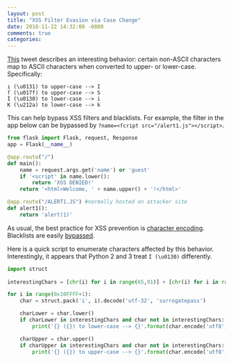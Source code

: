 ```yaml
---
layout: post
title: "XSS Filter Evasion via Case Change"
date: 2018-11-22 14:32:00 -0800
comments: true
categories: 
---
```

[This](https://twitter.com/x00x90_/status/1060397253024727040) tweet describes an interesting behavior: certain non-ASCII characters map to ASCII characters when converted to upper- or lower-case. Specifically: 

    ı (\u0131) to upper-case --> I
    ſ (\u017f) to upper-case --> S
    İ (\u0130) to lower-case --> i
    K (\u212a) to lower-case --> k

This can help bypass XSS filters and blacklists. For example, the filter in the app below can be bypassed by `?name=<ſcript src="/alert1.js"></script>`. 

``` python vulnerable-app.py
from flask import Flask, request, Response
app = Flask(__name__)

@app.route("/")
def main():
    name = request.args.get('name') or 'guest'
    if '<script' in name.lower():
        return 'XSS DENIED!'
    return '<html>Welcome, ' + name.upper() + '!</html>'

@app.route("/ALERT1.JS") #normally hosted on attacker site
def alert1():
    return 'alert(1)'
```

As usual, the best practice for XSS prevention is [character encoding](https://www.owasp.org/index.php/XSS_%28Cross_Site_Scripting%29_Prevention_Cheat_Sheet). Blacklists are easily [bypassed](https://www.owasp.org/index.php/XSS_Filter_Evasion_Cheat_Sheet).

Here is a quick script to enumerate characters affected by this behavior. Interestingly, it appears that Python 2 and 3 treat `İ (\u0130)` differently. 

``` python casing-xss.py
import struct
  
interestingChars = [chr(i) for i in range(65,91)] + [chr(i) for i in range(97,123)]

for i in range(0x10FFFF+1):
    char = struct.pack('i', i).decode('utf-32', 'surrogatepass')

    charLower = char.lower()
    if charLower in interestingChars and char not in interestingChars:
        print('{} ({}) to lower-case --> {}'.format(char.encode('utf8'), repr(char), charLower))

    charUpper = char.upper()
    if charUpper in interestingChars and char not in interestingChars:
        print('{} ({}) to upper-case --> {}'.format(char.encode('utf8'), repr(char), charUpper))
```        